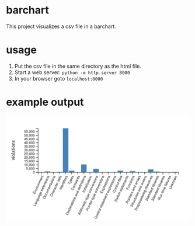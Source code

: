 # barchart
This project visualizes a csv file in a barchart. 

# usage
1. Put the csv file in the same directory as the html file.
1. Start a web server: `python -m http.server 8000`
1. In your browser goto `localhost:8000`

# example output
<img src="./images/example.png" width="600">
